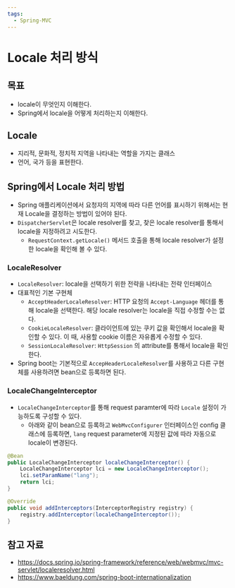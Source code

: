 ```yaml
---
tags:
  - Spring-MVC
---
```

# Locale 처리 방식

## 목표

- locale이 무엇인지 이해한다.
- Spring에서 locale을 어떻게 처리하는지 이해한다.

## Locale

- 지리적, 문화적, 정치적 지역을 나타내는 역할을 가지는 클래스
- 언어, 국가 등을 표현한다. 

## Spring에서 Locale 처리 방법

- Spring 애플리케이션에서 요청자의 지역에 따라 다른 언어를 표시하기 위해서는 현재 Locale을 결정하는 방법이 있어야 된다.
- `DispatcherServlet`은 locale resolver를 찾고, 찾은 locale resolver를 통해서 locale을 지정하려고 시도한다.
	- `RequestContext.getLocale()` 메서드 호출을 통해 locale resolver가 설정한 locale을 확인해 볼 수 있다.

### LocaleResolver

- `LocaleResolver`: locale을 선택하기 위한 전략을 나타내는 전략 인터페이스
- 대표적인 기본 구현체
	- `AcceptHeaderLocaleResolver`: HTTP 요청의 `Accept-Language` 헤더를 통해 locale을 선택한다. 해당 locale resolver는 locale을 직접 수정할 수는 없다.
	- `CookieLocaleResolver`: 클라이언트에 있는 쿠키 값을 확인해서 locale을 확인할 수 있다. 이 때, 사용할 cookie 이름은 자유롭게 수정할 수 있다.
	- `SessionLocaleResolver`: `HttpSession` 의 attribute를 통해서 locale을 확인한다.
- Spring boot는 기본적으로 `AccepHeaderLocaleResolver`를 사용하고 다른 구현체를 사용하려면 bean으로 등록하면 된다.

### LocaleChangeInterceptor

- `LocaleChangeInterceptor`를 통해 request paramter에 따라 `Locale` 설정이 가능하도록 구성할 수 있다.
	- 아래와 같이 bean으로 등록하고 `WebMvcConfigurer` 인터페이스인 config 클래스에 등록하면, `lang` request parameter에 지정된 값에 따라 자동으로 locale이 변경된다.

```java
@Bean
public LocaleChangeInterceptor localeChangeInterceptor() {
    LocaleChangeInterceptor lci = new LocaleChangeInterceptor();
    lci.setParamName("lang");
    return lci;
}

@Override
public void addInterceptors(InterceptorRegistry registry) {
    registry.addInterceptor(localeChangeInterceptor());
}
```

## 참고 자료

- https://docs.spring.io/spring-framework/reference/web/webmvc/mvc-servlet/localeresolver.html
- https://www.baeldung.com/spring-boot-internationalization
